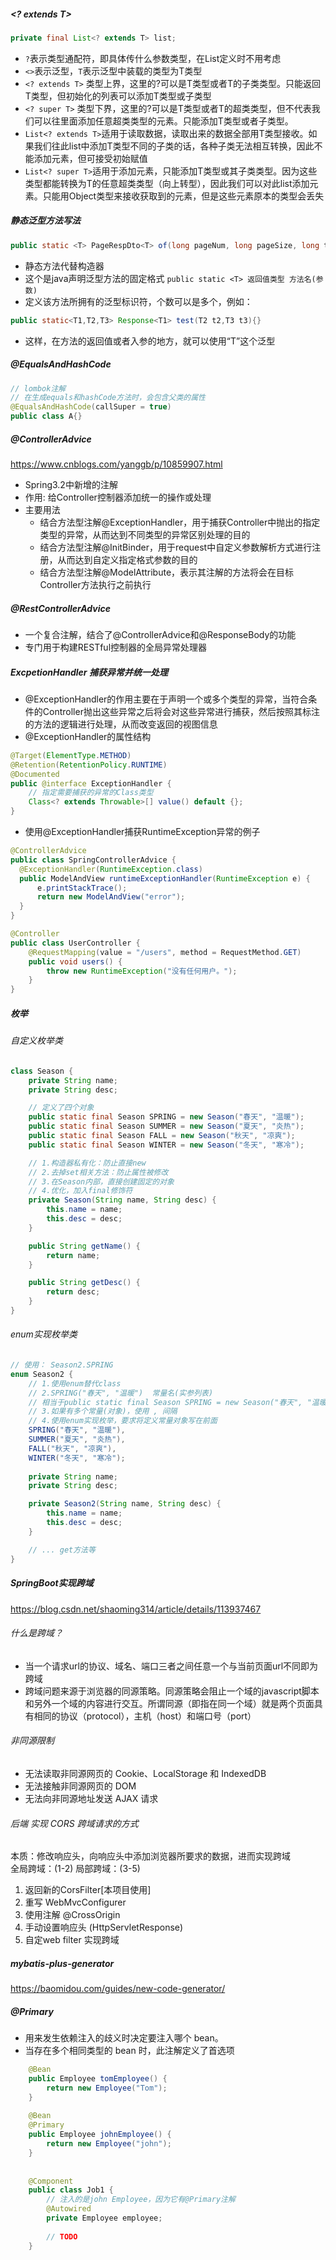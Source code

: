 ##### <? extends T>
```java
private final List<? extends T> list;
```
- `?`表示类型通配符，即具体传什么参数类型，在List定义时不用考虑
- `<>`表示泛型，`T`表示泛型中装载的类型为T类型
- `<? extends T>` 类型上界，这里的?可以是T类型或者T的子类类型。只能返回T类型，但初始化的列表可以添加T类型或子类型
- `<? super T>` 类型下界，这里的?可以是T类型或者T的超类类型，但不代表我们可以往里面添加任意超类类型的元素。只能添加T类型或者子类型。
- `List<? extends T>`适用于读取数据，读取出来的数据全部用T类型接收。如果我们往此list中添加T类型不同的子类的话，各种子类无法相互转换，因此不能添加元素，但可接受初始赋值
- `List<? super T>`适用于添加元素，只能添加T类型或其子类类型。因为这些类型都能转换为T的任意超类类型（向上转型），因此我们可以对此list添加元素。只能用Object类型来接收获取到的元素，但是这些元素原本的类型会丢失

##### 静态泛型方法写法
```java
public static <T> PageRespDto<T> of(long pageNum, long pageSize, long total, List<T> list){}
```
- 静态方法代替构造器
- 这个是java声明泛型方法的固定格式 `public static <T> 返回值类型 方法名(参数)`
- <T>定义该方法所拥有的泛型标识符，个数可以是多个，例如：
```java
public static<T1,T2,T3> Response<T1> test(T2 t2,T3 t3){}
```
- 这样，在方法的返回值或者入参的地方，就可以使用“T”这个泛型

##### @EqualsAndHashCode
```java
// lombok注解
// 在生成equals和hashCode方法时，会包含父类的属性
@EqualsAndHashCode(callSuper = true)
public class A{}
```

##### @ControllerAdvice
https://www.cnblogs.com/yanggb/p/10859907.html
- Spring3.2中新增的注解
- 作用: 给Controller控制器添加统一的操作或处理
- 主要用法
  - 结合方法型注解@ExceptionHandler，用于捕获Controller中抛出的指定类型的异常，从而达到不同类型的异常区别处理的目的
  - 结合方法型注解@InitBinder，用于request中自定义参数解析方式进行注册，从而达到自定义指定格式参数的目的
  - 结合方法型注解@ModelAttribute，表示其注解的方法将会在目标Controller方法执行之前执行

##### @RestControllerAdvice
- 一个复合注解，结合了@ControllerAdvice和@ResponseBody的功能
- 专门用于构建RESTful控制器的全局异常处理器

##### ExcpetionHandler 捕获异常并统一处理
- @ExceptionHandler的作用主要在于声明一个或多个类型的异常，当符合条件的Controller抛出这些异常之后将会对这些异常进行捕获，然后按照其标注的方法的逻辑进行处理，从而改变返回的视图信息
- @ExceptionHandler的属性结构
```java
@Target(ElementType.METHOD)
@Retention(RetentionPolicy.RUNTIME)
@Documented
public @interface ExceptionHandler {
    // 指定需要捕获的异常的Class类型
    Class<? extends Throwable>[] value() default {};
}
```
- 使用@ExceptionHandler捕获RuntimeException异常的例子
```java
@ControllerAdvice
public class SpringControllerAdvice {
  @ExceptionHandler(RuntimeException.class)
  public ModelAndView runtimeExceptionHandler(RuntimeException e) {
      e.printStackTrace();
      return new ModelAndView("error");
  }
}
```
```java
@Controller
public class UserController {
    @RequestMapping(value = "/users", method = RequestMethod.GET)
    public void users() {
        throw new RuntimeException("没有任何用户。");
    }
}
```

##### 枚举
###### 自定义枚举类
```java
class Season {
    private String name;
    private String desc;

    // 定义了四个对象
    public static final Season SPRING = new Season("春天", "温暖");
    public static final Season SUMMER = new Season("夏天", "炎热");
    public static final Season FALL = new Season("秋天", "凉爽");
    public static final Season WINTER = new Season("冬天", "寒冷");

    // 1.构造器私有化：防止直接new
    // 2.去掉set相关方法：防止属性被修改
    // 3.在Season内部，直接创建固定的对象
    // 4.优化，加入final修饰符
    private Season(String name, String desc) {
        this.name = name;
        this.desc = desc;
    }

    public String getName() {
        return name;
    }

    public String getDesc() {
        return desc;
    }
}
```
###### enum实现枚举类
```java
// 使用： Season2.SPRING
enum Season2 {
    // 1.使用enum替代class
    // 2.SPRING("春天", "温暖")  常量名(实参列表) 
    // 相当于public static final Season SPRING = new Season("春天", "温暖")的简化
    // 3.如果有多个常量(对象)，使用 , 间隔
    // 4.使用enum实现枚举，要求将定义常量对象写在前面
    SPRING("春天", "温暖"),
    SUMMER("夏天", "炎热"),
    FALL("秋天", "凉爽"),
    WINTER("冬天", "寒冷");
    
    private String name;
    private String desc;

    private Season2(String name, String desc) {
        this.name = name;
        this.desc = desc;
    }

    // ... get方法等
}
```

##### SpringBoot实现跨域
https://blog.csdn.net/shaoming314/article/details/113937467
###### 什么是跨域？
- 当一个请求url的协议、域名、端口三者之间任意一个与当前页面url不同即为跨域
- 跨域问题来源于浏览器的同源策略。同源策略会阻止一个域的javascript脚本和另外一个域的内容进行交互。所谓同源（即指在同一个域）就是两个页面具有相同的协议（protocol），主机（host）和端口号（port）
###### 非同源限制
- 无法读取非同源网页的 Cookie、LocalStorage 和 IndexedDB
- 无法接触非同源网页的 DOM
- 无法向非同源地址发送 AJAX 请求
###### 后端 实现 CORS 跨域请求的方式
本质：修改响应头，向响应头中添加浏览器所要求的数据，进而实现跨域 \
全局跨域：(1-2) 局部跨域：(3-5)
1. 返回新的CorsFilter[本项目使用]
2. 重写 WebMvcConfigurer 
3. 使用注解 @CrossOrigin
4. 手动设置响应头 (HttpServletResponse)
5. 自定web filter 实现跨域 


##### mybatis-plus-generator
https://baomidou.com/guides/new-code-generator/

##### @Primary
- 用来发生依赖注入的歧义时决定要注入哪个 bean。
- 当存在多个相同类型的 bean 时，此注解定义了首选项
```java
    @Bean
    public Employee tomEmployee() {
        return new Employee("Tom");
    }
 
    @Bean
    @Primary
    public Employee johnEmployee() {
        return new Employee("john");
    }
 
 
    @Component
    public class Job1 {
        // 注入的是john Employee，因为它有@Primary注解
        @Autowired
        private Employee employee;
 
        // TODO
    }
```